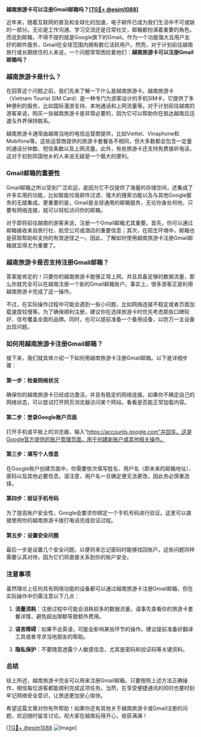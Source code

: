 **越南旅游卡可以注册Gmail邮箱吗？[[TG💪+ @esim1088](https://t.me/s/esim1088)]**

近年来，随着互联网的普及和全球化的加速，电子邮件已成为我们生活中不可或缺的一部分。无论是工作沟通、学习交流还是日常社交，邮箱都扮演着重要的角色。而说到邮箱，不得不提的就是Google旗下的Gmail。作为一个功能强大且用户友好的邮件服务，Gmail在全球范围内拥有数亿活跃用户。然而，对于计划前往越南旅行或长期居住的人来说，一个问题常常困扰着他们：**越南旅游卡可以注册Gmail邮箱吗？**

### 越南旅游卡是什么？

在回答这个问题之前，我们先来了解一下什么是越南旅游卡。越南旅游卡（Vietnam Tourist SIM Card）是一种专门为游客设计的手机SIM卡，它提供了多种便利的服务，比如国际漫游支持、本地通话和上网流量等。对于计划前往越南的游客来说，购买一张越南旅游卡是非常必要的，因为它可以帮助你在抵达越南后迅速与外界保持联系。

越南旅游卡通常由越南当地的电信运营商提供，比如Viettel、Vinaphone和Mobifone等。这些运营商提供的旅游卡套餐各不相同，但大多数都会包含一定量的通话分钟数、短信条数以及上网流量。此外，有些旅游卡还支持免费接听电话，这对于初到异国他乡的人来说无疑是一个极大的便利。

### Gmail邮箱的重要性

Gmail邮箱之所以受到广泛欢迎，是因为它不仅提供了海量的存储空间，还集成了许多实用的功能，比如智能垃圾邮件过滤、强大的搜索功能以及与其他Google服务的无缝集成。更重要的是，Gmail是全球通用的邮箱服务，无论你身处何地，只要有网络连接，就可以轻松访问你的邮箱。

对于即将前往越南的游客来说，注册一个Gmail邮箱尤其重要。首先，你可以通过邮箱接收来自旅行社、航空公司或酒店的重要信息；其次，在陌生环境中，邮箱也是获取帮助和支持的有效途径之一。因此，了解如何使用越南旅游卡注册Gmail邮箱就显得尤为重要了。

### 越南旅游卡是否支持注册Gmail邮箱？

答案是肯定的！只要你的越南旅游卡能够正常上网，并且具备足够的数据流量，那么你就完全可以在越南注册一个新的Gmail邮箱账户。事实上，很多游客正是利用越南旅游卡完成了这一操作。

不过，在实际操作过程中可能会遇到一些小问题，比如网络连接不稳定或者页面加载速度较慢等。为了确保顺利注册，建议你在选择旅游卡时优先考虑那些口碑较好、信号覆盖全面的品牌。同时，也可以提前准备一个备用设备，以防万一主设备出现问题。

### 如何用越南旅游卡注册Gmail邮箱？

接下来，我们就具体介绍一下如何用越南旅游卡注册Gmail邮箱。以下是详细步骤：

#### 第一步：检查网络状况
确保你的越南旅游卡已经成功激活，并且有稳定的网络连接。如果你不确定自己的网络状态，可以尝试打开网页浏览器访问某个网站，看看是否能正常加载内容。

#### 第二步：登录Google账户页面
打开手机或平板上的浏览器，输入“https://accounts.google.com”并回车。这是Google官方提供的账户管理页面，用于创建新账户或其他相关操作。

#### 第三步：填写个人信息
在Google账户创建页面中，你需要依次填写姓名、用户名（即未来的邮箱地址）、密码以及其他必要信息。请注意，用户名一旦确定便无法更改，因此务必慎重选择。

#### 第四步：验证手机号码
为了提高账户安全性，Google会要求你绑定一个手机号码进行验证。这里可以直接使用你的越南旅游卡拨打电话完成验证过程。

#### 第五步：设置安全问题
最后一步是设置几个安全问题，以便将来忘记密码时能够找回账户。这些问题同样需要认真对待，因为它们将直接关系到你的账户安全。

### 注意事项

虽然理论上任何具有网络功能的设备都可以通过越南旅游卡注册Gmail邮箱，但在实际操作中仍需注意以下几点：

1. **流量消耗**：注册过程中可能会消耗较多的数据流量，请事先查看你的旅游卡套餐详情，避免超出限额导致额外费用。
   
2. **语言障碍**：如果不会英语，可能会影响某些环节的操作。建议提前准备好翻译工具或者寻求当地朋友的帮助。

3. **隐私保护**：不要随意透露个人敏感信息，尤其是密码和验证码等关键资料。

### 总结

综上所述，越南旅游卡完全可以用来注册Gmail邮箱。只要按照上述方法正确操作，相信每位游客都能顺利完成这项任务。当然，在享受便捷通讯的同时也要时刻牢记网络安全意识，让旅途更加安心愉快。

希望这篇文章对你有所帮助！如果你还有其他关于越南旅游卡或Gmail注册的问题，欢迎随时留言讨论。祝大家在越南玩得开心，收获满满！

[[TG💪+ @esim1088](https://t.me/s/esim1088) ![Image](https://i.postimg.cc/4NQfJmqS/Snipaste-2025-05-13-00-14-12.png)]